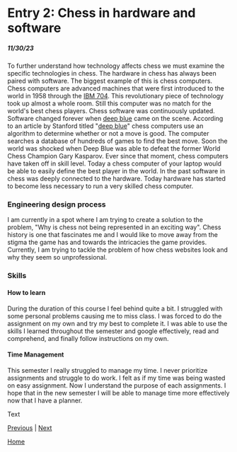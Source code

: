 # Entry 2: Chess in hardware and software
##### 11/30/23


To further understand how technology affects chess we must examine the specific technologies in chess. The hardware in chess has always been paired with software. The biggest example of this is chess computers. Chess computers are advanced machines that were first introduced to the world in 1958 through the [IBM 704](https://www.computerhistory.org/chess/mov-433190c26dd21/). This revolutionary piece of technology took up almost a whole room. Still this computer was no match for the world's best chess players. Chess software was continuously updated. Software changed forever when [deep blue](https://www.scientificamerican.com/article/20-years-after-deep-blue-how-ai-has-advanced-since-conquering-chess/) came on the scene. According to an article by Stanford titled "[deep blue](https://stanford.edu/~cpiech/cs221/apps/deepBlue.html)" chess computers use an algorithm to determine whether or not a move is good. The computer searches a database of hundreds of games to find the best move. Soon the world was shocked when Deep Blue was able to defeat the former World Chess Champion Gary Kasparov. Ever since that moment, chess computers have taken off in skill level. Today a chess computer of your laptop would be able to easily define the best player in the world. In the past software in chess was deeply connected to the hardware. Today hardware has started to become less necessary to run a very skilled chess computer.


### Engineering design process
I am currently in a spot where I am trying to create a solution to the problem, "Why is chess not being represented in an exciting way". Chess history is one that fascinates me and I would like to move away from the stigma the game has and towards the intricacies the game provides. Currently, I am trying to tackle the problem of how chess websites look and why they seem so unprofessional.


### Skills


#### How to learn
During the duration of this course I feel behind quite a bit. I struggled with some personal problems causing me to miss class. I was forced to do the assignment on my own and try my best to complete it. I was able to use the skills I learned throughout the semester and google effectively, read and comprehend, and finally follow instructions on my own.


#### Time Management
This semester I really struggled to manage my time. I never prioritize assignments and struggle to do work. I felt as if my time was being wasted on easy assignment. Now I understand the purpose of each assignments. I hope that in the new semester I will be able to manage time more effectively now that I have a planner.




Text


[Previous](entry01.md) | [Next](entry03.md)


[Home](../README.md)


